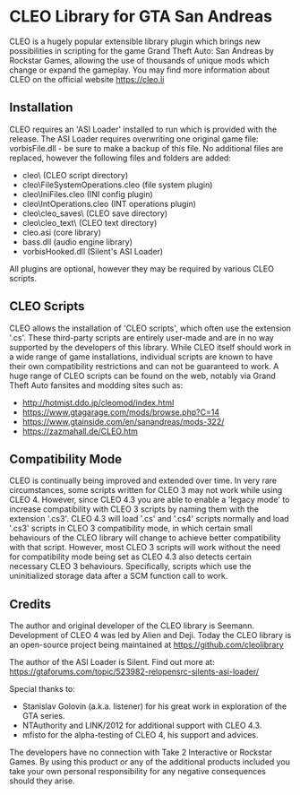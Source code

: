 # CLEO Library for GTA San Andreas

CLEO is a hugely popular extensible library plugin which brings new possibilities in scripting for the game Grand Theft Auto: San Andreas by Rockstar Games, allowing the use of thousands of unique mods which change or expand the gameplay. You may find more information about CLEO on the official website https://cleo.li

## Installation

CLEO requires an 'ASI Loader' installed to run which is provided with the release. The ASI Loader requires overwriting one original game file: vorbisFile.dll - be sure to make a backup of this file.
No additional files are replaced, however the following files and folders are added:

- cleo\ (CLEO script directory)
- cleo\FileSystemOperations.cleo (file system plugin)
- cleo\IniFiles.cleo (INI config plugin)
- cleo\IntOperations.cleo (INT operations plugin)
- cleo\cleo_saves\ (CLEO save directory)
- cleo\cleo_text\ (CLEO text directory)
- cleo.asi (core library)
- bass.dll (audio engine library)
- vorbisHooked.dll (Silent's ASI Loader)

All plugins are optional, however they may be required by various CLEO scripts.

## CLEO Scripts

CLEO allows the installation of 'CLEO scripts', which often use the extension '.cs'. These third-party scripts are entirely user-made and are in no way supported by the developers of this library. While CLEO itself should work in a wide range of game installations, individual scripts are known to have their own compatibility restrictions and can not be guaranteed to work.
A huge range of CLEO scripts can be found on the web, notably via Grand Theft Auto fansites and modding sites such as:

* http://hotmist.ddo.jp/cleomod/index.html
* https://www.gtagarage.com/mods/browse.php?C=14
* https://www.gtainside.com/en/sanandreas/mods-322/
* https://zazmahall.de/CLEO.htm

## Compatibility Mode

CLEO is continually being improved and extended over time. In very rare circumstances, some scripts written for CLEO 3 may not work while using CLEO 4. However, since CLEO 4.3 you are able to enable a 'legacy mode' to increase compatibility with CLEO 3 scripts by naming them with the extension '.cs3'. CLEO 4.3 will load '.cs' and '.cs4' scripts normally and load '.cs3' scripts in CLEO 3 compatibility mode, in which certain small behaviours of the CLEO library will change to achieve better compatibility with that script. However, most CLEO 3 scripts will work without the need for compatibility mode being set as CLEO 4.3 also detects certain necessary CLEO 3 behaviours. Specifically, scripts which use the uninitialized storage data after a SCM function call to work.

## Credits

The author and original developer of the CLEO library is Seemann. Development of CLEO 4 was led by Alien and Deji. Today the CLEO library is an open-source project being maintained at https://github.com/cleolibrary

The author of the ASI Loader is Silent. Find out more at: https://gtaforums.com/topic/523982-relopensrc-silents-asi-loader/

Special thanks to:

- Stanislav Golovin (a.k.a. listener) for his great work in exploration of the GTA series.
- NTAuthority and LINK/2012 for additional support with CLEO 4.3.
- mfisto for the alpha-testing of CLEO 4, his support and advices.

The developers have no connection with Take 2 Interactive or Rockstar Games.
By using this product or any of the additional products included you take your own personal responsibility for any negative consequences should they arise.
